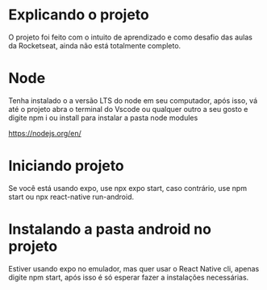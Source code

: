 # Explicando o projeto
O projeto foi feito com o intuito de aprendizado e como desafio das aulas da Rocketseat, ainda não está totalmente completo.

# Node
Tenha instalado o a versão LTS do node em seu computador, após isso, vá até o projeto abra o terminal do Vscode ou qualquer outro a seu gosto e digite npm i ou install para instalar a pasta node modules

https://nodejs.org/en/

# Iniciando projeto
Se você está usando expo, use npx expo start, caso contrário, use npm start ou npx react-native run-android.

# Instalando a pasta android no projeto
Estiver usando expo no emulador, mas quer usar o React Native cli, apenas digite npm start, após isso é só esperar fazer a instalações necessárias.
